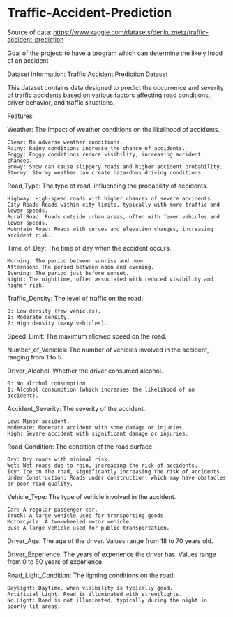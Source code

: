 # Traffic-Accident-Prediction

Source of data: https://www.kaggle.com/datasets/denkuznetz/traffic-accident-prediction

Goal of the project: to have a program which can determine the likely hood of an accident

Dataset information:
Traffic Accident Prediction Dataset

This dataset contains data designed to predict the occurrence and severity of traffic accidents based on various factors affecting road conditions, driver behavior, and traffic situations.

Features:

Weather: The impact of weather conditions on the likelihood of accidents.

    Clear: No adverse weather conditions.
    Rainy: Rainy conditions increase the chance of accidents.
    Foggy: Foggy conditions reduce visibility, increasing accident chances.
    Snowy: Snow can cause slippery roads and higher accident probability.
    Stormy: Stormy weather can create hazardous driving conditions.

Road_Type: The type of road, influencing the probability of accidents.

    Highway: High-speed roads with higher chances of severe accidents.
    City Road: Roads within city limits, typically with more traffic and lower speeds.
    Rural Road: Roads outside urban areas, often with fewer vehicles and lower speeds.
    Mountain Road: Roads with curves and elevation changes, increasing accident risk.

Time_of_Day: The time of day when the accident occurs.

    Morning: The period between sunrise and noon.
    Afternoon: The period between noon and evening.
    Evening: The period just before sunset.
    Night: The nighttime, often associated with reduced visibility and higher risk.

Traffic_Density: The level of traffic on the road.

    0: Low density (few vehicles).
    1: Moderate density.
    2: High density (many vehicles).

Speed_Limit: The maximum allowed speed on the road.

Number_of_Vehicles: The number of vehicles involved in the accident, ranging from 1 to 5.

Driver_Alcohol: Whether the driver consumed alcohol.

    0: No alcohol consumption.
    1: Alcohol consumption (which increases the likelihood of an accident).

Accident_Severity: The severity of the accident.

    Low: Minor accident.
    Moderate: Moderate accident with some damage or injuries.
    High: Severe accident with significant damage or injuries.

Road_Condition: The condition of the road surface.

    Dry: Dry roads with minimal risk.
    Wet: Wet roads due to rain, increasing the risk of accidents.
    Icy: Ice on the road, significantly increasing the risk of accidents.
    Under Construction: Roads under construction, which may have obstacles or poor road quality.

Vehicle_Type: The type of vehicle involved in the accident.

    Car: A regular passenger car.
    Truck: A large vehicle used for transporting goods.
    Motorcycle: A two-wheeled motor vehicle.
    Bus: A large vehicle used for public transportation.

Driver_Age: The age of the driver. Values range from 18 to 70 years old.

Driver_Experience: The years of experience the driver has. Values range from 0 to 50 years of experience.

Road_Light_Condition: The lighting conditions on the road.

    Daylight: Daytime, when visibility is typically good.
    Artificial Light: Road is illuminated with streetlights.
    No Light: Road is not illuminated, typically during the night in poorly lit areas.
